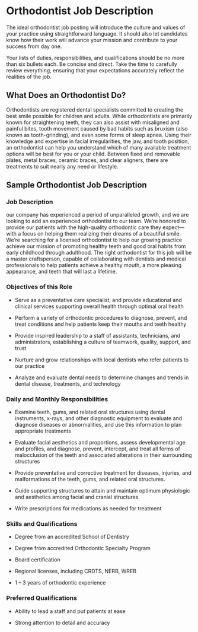 # Orthodontist Job Description

The ideal orthodontist job posting will introduce the culture and values of your practice using straightforward language. It should also let candidates know how their work will advance your mission and contribute to your success from day one.

Your lists of duties, responsibilities, and qualifications should be no more than six bullets each. Be concise and direct. Take the time to carefully review everything, ensuring that your expectations accurately reflect the realities of the job.
## What Does an Orthodontist Do?

Orthodontists are registered dental specialists committed to creating the best smile possible for children and adults. While orthodontists are primarily known for straightening teeth, they can also assist with misaligned and painful bites, tooth movement caused by bad habits such as bruxism (also known as tooth-grinding), and even some forms of sleep apnea. Using their knowledge and expertise in facial irregularities, the jaw, and tooth position, an orthodontist can help you understand which of many available treatment options will be best for you or your child. Between fixed and removable plates, metal braces, ceramic braces, and clear aligners, there are treatments to suit nearly any need or lifestyle.
## Sample Orthodontist Job Description

### Job Description

our company has experienced a period of unparalleled growth, and we are looking to add an experienced orthodontist to our team. We’re honored to provide our patients with the high-quality orthodontic care they expect—with a focus on helping them realizing their dreams of a beautiful smile. We’re searching for a licensed orthodontist to help our growing practice achieve our mission of promoting healthy teeth and good oral habits from early childhood through adulthood. The right orthodontist for this job will be a master craftsperson, capable of collaborating with dentists and medical professionals to help patients achieve a healthy mouth, a more pleasing appearance, and teeth that will last a lifetime.

### Objectives of this Role

* Serve as a preventative care specialist, and provide educational and clinical services supporting overall health through optimal oral health

* Perform a variety of orthodontic procedures to diagnose, prevent, and treat conditions and help patients keep their mouths and teeth healthy

* Provide inspired leadership to a staff of assistants, technicians, and administrators, establishing a culture of teamwork, quality, support, and trust

* Nurture and grow relationships with local dentists who refer patients to our practice

* Analyze and evaluate dental needs to determine changes and trends in dental disease, treatments, and technology

### Daily and Monthly Responsibilities

* Examine teeth, gums, and related oral structures using dental instruments, x-rays, and other diagnostic equipment to evaluate and diagnose diseases or abnormalities, and use this information to plan appropriate treatments

* Evaluate facial aesthetics and proportions, assess developmental age and profiles, and diagnose, prevent, intercept, and treat all forms of malocclusion of the teeth and associated alterations in their surrounding structures

* Provide preventative and corrective treatment for diseases, injuries, and malformations of the teeth, gums, and related oral structures.

* Guide supporting structures to attain and maintain optimum physiologic and aesthetics among facial and cranial structures

* Write prescriptions for medications as needed for treatment

### Skills and Qualifications

* Degree from an accredited School of Dentistry

* Degree from accredited Orthodontic Specialty Program

* Board certification

* Regional licenses, including CRDTS, NERB, WREB

* 1 – 3 years of orthodontic experience

### Preferred Qualifications

* Ability to lead a staff and put patients at ease

* Strong attention to detail and accuracy

